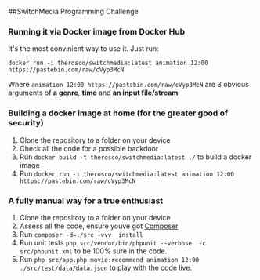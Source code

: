 ##SwitchMedia Programming Challenge

### Running it via Docker image from Docker Hub
It's the most convinient way to use it. Just run:

`docker run -i therosco/switchmedia:latest animation 12:00 https://pastebin.com/raw/cVyp3McN`

Where `animation 12:00 https://pastebin.com/raw/cVyp3McN` are 3 obvious arguments of **a genre**, **time** 
and **an input file/stream**.

### Building a docker image at home (for the greater good of security)

1. Clone the repository to a folder on your device
2. Check all the code for a possible backdoor 
3. Run `docker build -t therosco/switchmedia:latest ./` to build a docker image
3. Run `docker run -i therosco/switchmedia:latest animation 12:00 https://pastebin.com/raw/cVyp3McN`

### A fully manual way for a true enthusiast
1. Clone the repository to a folder on your device
2. Assess all the code, ensure youve got [Composer](https://getcomposer.org)
3. Run `composer -d=./src -vvv  install`
4. Run unit tests `php src/vendor/bin/phpunit --verbose  -c src/phpunit.xml` to be 100% sure in the code.
5. Run `php src/app.php movie:recommend animation 12:00 ./src/test/data/data.json` to play with the code live.